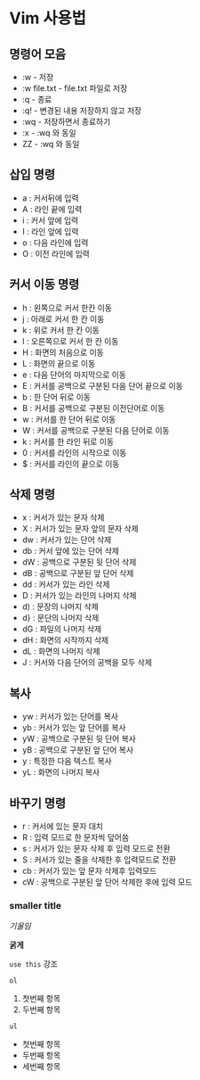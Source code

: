 # Vim 사용법

## 명령어 모음

- :w - 저장
- :w file.txt - file.txt 파일로 저장
- :q - 종료
- :q! - 변경된 내용 저장하지 않고 저장
- :wq - 저장하면서 종료하기
- :x - :wq 와 동일
- ZZ - :wq 와 동일

## 삽입 명령

- a : 커서뒤에 입력
- A : 라인 끝에 입력
- i : 커서 앞에 입력
- I : 라인 앞에 입력
- o : 다음 라인에 입력
- O : 이전 라인에 입력

## 커서 이동 명령

- h : 왼쪽으로 커서 한칸 이동
- j : 아래로 커서 한 칸 이동
- k : 위로 커서 한 칸 이동
- l : 오른쪽으로 커서 한 칸 이동
- H : 화면의 처음으로 이동
- L : 화면의 끝으로 이동
- e : 다음 단어의 마지막으로 이동
- E : 커서를 공백으로 구분된 다음 단어 끝으로 이동
- b : 한 단어 뒤로 이동
- B : 커서를 공백으로 구분된 이전단어로 이동
- w : 커서를 한 단어 뒤로 이동
- W : 커서를 공백으로 구분된 다음 단어로 이동
- k : 커서를 한 라인 뒤로 이동
- 0 : 커서를 라인의 시작으로 이동
- $ : 커서를 라인의 끝으로 이동


## 삭제 명령

- x : 커서가 있는 문자 삭제
- X : 커서가 있는 문자 앞의 문자 삭제
- dw : 커서가 있는 단어 삭제
- db : 커서 앞에 있는 단어 삭제
- dW : 공백으로 구분된 뒷 단어 삭제
- dB : 공백으로 구분된 앞 단어 삭제
- dd : 커서가 있는 라인 삭제
- D : 커서가 있는 라인의 나머지 삭제
- d) : 문장의 나머지 삭제
- d} : 문단의 나머지 삭제
- dG : 파일의 나머지 삭제
- dH : 화면의 시작까지 삭제
- dL : 화면의 나머지 삭제
- J : 커서와 다음 단어의 공백을 모두 삭제

## 복사 

- yw : 커서가 있는 단어를 복사
- yb : 커서가 있는 앞 단어를 복사
- yW : 공백으로 구분된 뒷 단어 복사
- yB : 공백으로 구분된 앞 단어 복사
- y : 특정한 다음 텍스트 복사
- yL : 화면의 나머지 복사

## 바꾸기 명령

- r : 커서에 있는 문자 대치
- R : 입력 모드로 한 문자씩 덮어씀
- s : 커서가 있는 문자 삭제 후 입력 모드로 전환
- S : 커서가 있는 줄을 삭제한 후 입력모드로 전환
- cb : 커서가 있는 앞 문자 삭제후 입력모드
- cW : 공백으로 구분된 앞 단어 삭제한 후에 입력 모드

### smaller title

_기울임_

__굵게__

`use this` 강조

`ol`

1. 첫번째 항목
2. 두번째 항목

`ul`

- 첫번째 항목
- 두번째 항목
- 세번째 항목

